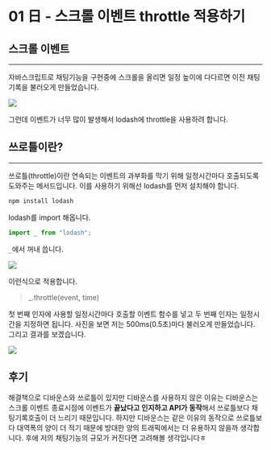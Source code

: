 # 01 日 - 스크롤 이벤트 throttle 적용하기

## 스크롤 이벤트

---

자바스크립트로 채팅기능을 구현중에 스크롤을 올리면 일정 높이에 다다르면 이전 채팅기록을 불러오게 만들었습니다.

![](https://images.velog.io/images/originxh/post/3e2f5d86-bc0e-4b8c-8334-f48852a87348/ezgif.com-gif-maker.gif)

그런데 이벤트가 너무 많이 발생해서 lodash에 throttle을 사용하려 합니다.

## 쓰로틀이란?

---

쓰로틀(throttle)이란 연속되는 이벤트의 과부화를 막기 위해 일정시간마다 호출되도록 도와주는 메서드입니다. 이를 사용하기 위해선 lodash를 먼저 설치해야 합니다.

```jsx
npm install lodash
```

lodash를 import 해옵니다.

```jsx
import _ from "lodash";
```

`_`에서 꺼내 씁니다.

![](https://images.velog.io/images/originxh/post/93199c77-e3af-48b6-988f-52cbf403b891/%E1%84%89%E1%85%B3%E1%84%8F%E1%85%B3%E1%84%85%E1%85%B5%E1%86%AB%E1%84%89%E1%85%A3%E1%86%BA%202022-03-01%2014.12.50.png)

이런식으로 적용합니다.

> \_.throttle(event, time)

첫 번째 인자에 사용할 일정시간마다 호출할 이벤트 함수를 넣고 두 번째 인자는 일정시간을 지정하면 됩니다. 사진을 보면 저는 500ms(0.5초)마다 불러오게 만들었습니다. 그리고 결과를 보겠습니다.

![](https://images.velog.io/images/originxh/post/a74e3643-281e-4f50-ac4f-dd563f39387d/throttle1.gif)

## 후기

해결책으로 디바운스와 쓰로틀이 있지만 디바운스를 사용하지 않은 이유는 디바운스는 스크롤 이벤트 종료시점에 이벤트가 **끝났다고 인지하고 API가 동작**해서 쓰로틀보다 채팅기록호출이 더 느리기 때문입니다. 하지만 디바운스는 같은 이유의 동작으로 쓰로틀보다 대역폭의 양이 더 적기 때문에 방대한 양의 트래픽에서는 더 유용하지 않을까 생각합니다. 후에 저의 채팅기능의 규모가 커진다면 고려해볼 생각입니다ㅎ
